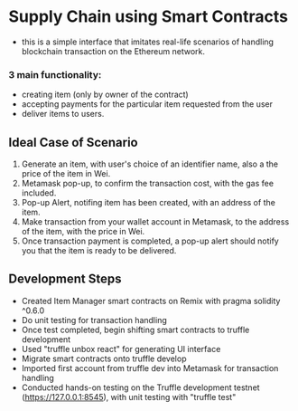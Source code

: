 # Supply Chain using Smart Contracts
- this is a simple interface that imitates real-life scenarios of handling blockchain transaction on the Ethereum network. 

### 3 main functionality:
- creating item (only by owner of the contract)
- accepting payments for the particular item requested from the user
- deliver items to users.

## Ideal Case of Scenario
1) Generate an item, with user's choice of an identifier name, also a the price of the item in Wei.
2) Metamask pop-up, to confirm the transaction cost, with the gas fee included. 
3) Pop-up Alert, notifing item has been created, with an address of the item.
4) Make transaction from your wallet account in Metamask, to the address of the item, with the price in Wei.
5) Once transaction payment is completed, a pop-up alert should notify you that the item is ready to be delivered. 

## Development Steps
- Created Item Manager smart contracts on Remix with pragma solidity ^0.6.0
- Do unit testing for transaction handling 
- Once test completed, begin shifting smart contracts to truffle development
- Used "truffle unbox react" for generating UI interface
- Migrate smart contracts onto truffle develop
- Imported first account from truffle dev into Metamask for transaction handling
- Conducted hands-on testing on the Truffle development testnet (https://127.0.0.1:8545), with unit testing with "truffle test"
